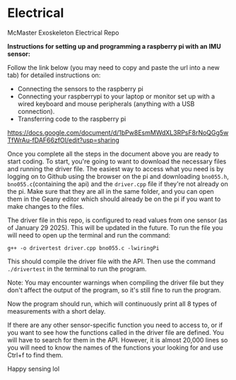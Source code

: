# Electrical
McMaster Exoskeleton Electrical Repo

**Instructions for setting up and programming a raspberry pi with an IMU sensor:**

Follow the link below (you may need to copy and paste the url into a new tab) for detailed instructions on:
  - Connecting the sensors to the raspberry pi
  - Connecting your raspberrypi to your laptop or monitor set up with a wired keyboard and mouse peripherals (anything with a USB connection).
  - Transferring code to the raspberry pi

https://docs.google.com/document/d/1bPw8EsmMWdXL3RPsF8rNoQGg5wTfWrAu-fDAF66zfOI/edit?usp=sharing 

Once you complete all the steps in the document above you are ready to start coding. To start, you're going to want to download the necessary files and running the driver file. The easiest way to access what you need is by logging on to Github using the browser on the pi and downloading `bno055.h`, `bno055.c`(containing the api) and the `driver.cpp` file if they're not already on the pi. Make sure that they are all in the same folder, and you can open them in the Geany editor which should already be on the pi if you want to make changes to the files.

The driver file in this repo, is configured to read values from one sensor (as of January 29 2025). This will be updated in the future. To run the file you will need to open up the terminal and run the command:

`g++ -o drivertest driver.cpp bno055.c -lwiringPi`

This should compile the driver file with the API. Then use the command `./drivertest` in the terminal to run the program.

Note: You may encounter warnings when compiling the driver file but they don't affect the output of the program, so it's still fine to run the program.

Now the program should run, which will continuously print all 8 types of measurements with a short delay.

If there are any other sensor-specific function you need to access to, or if you want to see how the functions called in the driver file are defined. You will have to search for them in the API.
However, it is almost 20,000 lines so you will need to know the names of the functions your looking for and use Ctrl+f to find them.


Happy sensing lol




